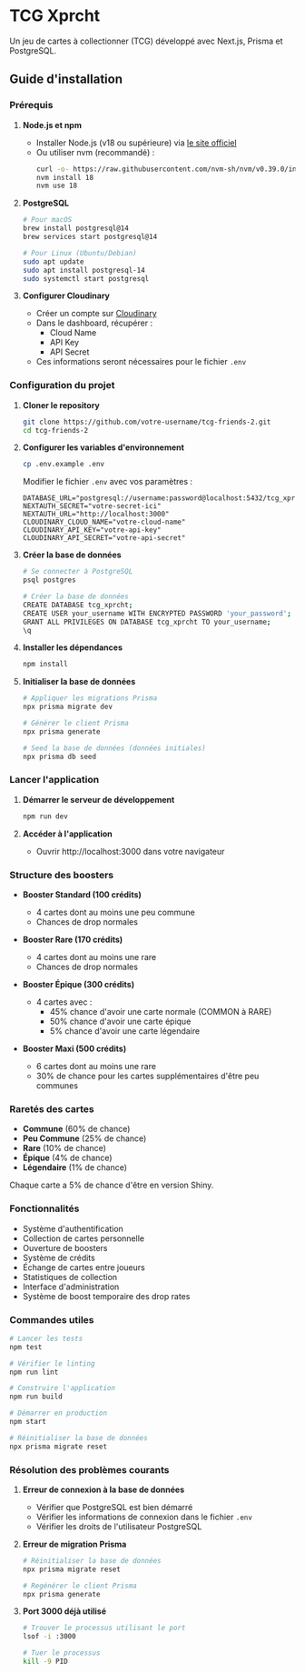 # TCG Xprcht

Un jeu de cartes à collectionner (TCG) développé avec Next.js, Prisma et PostgreSQL.

## Guide d'installation

### Prérequis

1. **Node.js et npm**
   - Installer Node.js (v18 ou supérieure) via [le site officiel](https://nodejs.org/)
   - Ou utiliser nvm (recommandé) :
     ```bash
     curl -o- https://raw.githubusercontent.com/nvm-sh/nvm/v0.39.0/install.sh | bash
     nvm install 18
     nvm use 18
     ```

2. **PostgreSQL**
   ```bash
   # Pour macOS
   brew install postgresql@14
   brew services start postgresql@14

   # Pour Linux (Ubuntu/Debian)
   sudo apt update
   sudo apt install postgresql-14
   sudo systemctl start postgresql
   ```

3. **Configurer Cloudinary**
   - Créer un compte sur [Cloudinary](https://cloudinary.com/users/register/free)
   - Dans le dashboard, récupérer :
     - Cloud Name
     - API Key
     - API Secret
   - Ces informations seront nécessaires pour le fichier `.env`

### Configuration du projet

1. **Cloner le repository**
   ```bash
   git clone https://github.com/votre-username/tcg-friends-2.git
   cd tcg-friends-2
   ```

2. **Configurer les variables d'environnement**
   ```bash
   cp .env.example .env
   ```
   Modifier le fichier `.env` avec vos paramètres :
   ```
   DATABASE_URL="postgresql://username:password@localhost:5432/tcg_xprcht"
   NEXTAUTH_SECRET="votre-secret-ici"
   NEXTAUTH_URL="http://localhost:3000"
   CLOUDINARY_CLOUD_NAME="votre-cloud-name"
   CLOUDINARY_API_KEY="votre-api-key"
   CLOUDINARY_API_SECRET="votre-api-secret"
   ```

4. **Créer la base de données**
   ```bash
   # Se connecter à PostgreSQL
   psql postgres

   # Créer la base de données
   CREATE DATABASE tcg_xprcht;
   CREATE USER your_username WITH ENCRYPTED PASSWORD 'your_password';
   GRANT ALL PRIVILEGES ON DATABASE tcg_xprcht TO your_username;
   \q
   ```

5. **Installer les dépendances**
   ```bash
   npm install
   ```

6. **Initialiser la base de données**
   ```bash
   # Appliquer les migrations Prisma
   npx prisma migrate dev

   # Générer le client Prisma
   npx prisma generate

   # Seed la base de données (données initiales)
   npx prisma db seed
   ```

### Lancer l'application

1. **Démarrer le serveur de développement**
   ```bash
   npm run dev
   ```

2. **Accéder à l'application**
   - Ouvrir http://localhost:3000 dans votre navigateur

### Structure des boosters

- **Booster Standard (100 crédits)**
  - 4 cartes dont au moins une peu commune
  - Chances de drop normales

- **Booster Rare (170 crédits)**
  - 4 cartes dont au moins une rare
  - Chances de drop normales

- **Booster Épique (300 crédits)**
  - 4 cartes avec :
    - 45% chance d'avoir une carte normale (COMMON à RARE)
    - 50% chance d'avoir une carte épique
    - 5% chance d'avoir une carte légendaire

- **Booster Maxi (500 crédits)**
  - 6 cartes dont au moins une rare
  - 30% de chance pour les cartes supplémentaires d'être peu communes

### Raretés des cartes

- **Commune** (60% de chance)
- **Peu Commune** (25% de chance)
- **Rare** (10% de chance)
- **Épique** (4% de chance)
- **Légendaire** (1% de chance)

Chaque carte a 5% de chance d'être en version Shiny.

### Fonctionnalités

- Système d'authentification
- Collection de cartes personnelle
- Ouverture de boosters
- Système de crédits
- Échange de cartes entre joueurs
- Statistiques de collection
- Interface d'administration
- Système de boost temporaire des drop rates

### Commandes utiles

```bash
# Lancer les tests
npm test

# Vérifier le linting
npm run lint

# Construire l'application
npm run build

# Démarrer en production
npm start

# Réinitialiser la base de données
npx prisma migrate reset
```

### Résolution des problèmes courants

1. **Erreur de connexion à la base de données**
   - Vérifier que PostgreSQL est bien démarré
   - Vérifier les informations de connexion dans le fichier `.env`
   - Vérifier les droits de l'utilisateur PostgreSQL

2. **Erreur de migration Prisma**
   ```bash
   # Réinitialiser la base de données
   npx prisma migrate reset
   
   # Regénérer le client Prisma
   npx prisma generate
   ```

3. **Port 3000 déjà utilisé**
   ```bash
   # Trouver le processus utilisant le port
   lsof -i :3000
   
   # Tuer le processus
   kill -9 PID
   ```
